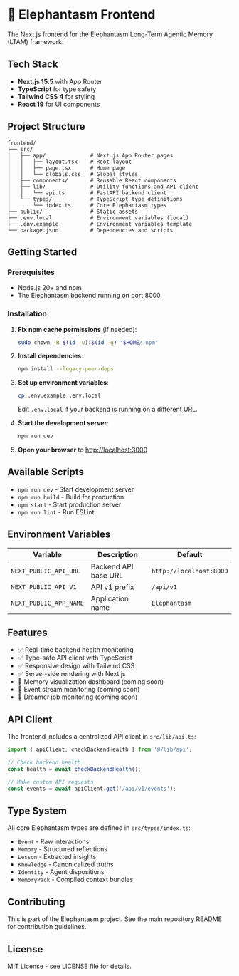 # 🐘 Elephantasm Frontend

The Next.js frontend for the Elephantasm Long-Term Agentic Memory (LTAM) framework.

## Tech Stack

- **Next.js 15.5** with App Router
- **TypeScript** for type safety
- **Tailwind CSS 4** for styling
- **React 19** for UI components

## Project Structure

```
frontend/
├── src/
│   ├── app/              # Next.js App Router pages
│   │   ├── layout.tsx    # Root layout
│   │   ├── page.tsx      # Home page
│   │   └── globals.css   # Global styles
│   ├── components/       # Reusable React components
│   ├── lib/              # Utility functions and API client
│   │   └── api.ts        # FastAPI backend client
│   └── types/            # TypeScript type definitions
│       └── index.ts      # Core Elephantasm types
├── public/               # Static assets
├── .env.local            # Environment variables (local)
├── .env.example          # Environment variables template
└── package.json          # Dependencies and scripts
```

## Getting Started

### Prerequisites

- Node.js 20+ and npm
- The Elephantasm backend running on port 8000

### Installation

1. **Fix npm cache permissions** (if needed):
   ```bash
   sudo chown -R $(id -u):$(id -g) "$HOME/.npm"
   ```

2. **Install dependencies**:
   ```bash
   npm install --legacy-peer-deps
   ```

3. **Set up environment variables**:
   ```bash
   cp .env.example .env.local
   ```

   Edit `.env.local` if your backend is running on a different URL.

4. **Start the development server**:
   ```bash
   npm run dev
   ```

5. **Open your browser** to [http://localhost:3000](http://localhost:3000)

## Available Scripts

- `npm run dev` - Start development server
- `npm run build` - Build for production
- `npm start` - Start production server
- `npm run lint` - Run ESLint

## Environment Variables

| Variable | Description | Default |
|----------|-------------|---------|
| `NEXT_PUBLIC_API_URL` | Backend API base URL | `http://localhost:8000` |
| `NEXT_PUBLIC_API_V1` | API v1 prefix | `/api/v1` |
| `NEXT_PUBLIC_APP_NAME` | Application name | `Elephantasm` |

## Features

- ✅ Real-time backend health monitoring
- ✅ Type-safe API client with TypeScript
- ✅ Responsive design with Tailwind CSS
- ✅ Server-side rendering with Next.js
- 🚧 Memory visualization dashboard (coming soon)
- 🚧 Event stream monitoring (coming soon)
- 🚧 Dreamer job monitoring (coming soon)

## API Client

The frontend includes a centralized API client in `src/lib/api.ts`:

```typescript
import { apiClient, checkBackendHealth } from '@/lib/api';

// Check backend health
const health = await checkBackendHealth();

// Make custom API requests
const events = await apiClient.get('/api/v1/events');
```

## Type System

All core Elephantasm types are defined in `src/types/index.ts`:

- `Event` - Raw interactions
- `Memory` - Structured reflections
- `Lesson` - Extracted insights
- `Knowledge` - Canonicalized truths
- `Identity` - Agent dispositions
- `MemoryPack` - Compiled context bundles

## Contributing

This is part of the Elephantasm project. See the main repository README for contribution guidelines.

## License

MIT License - see LICENSE file for details.
